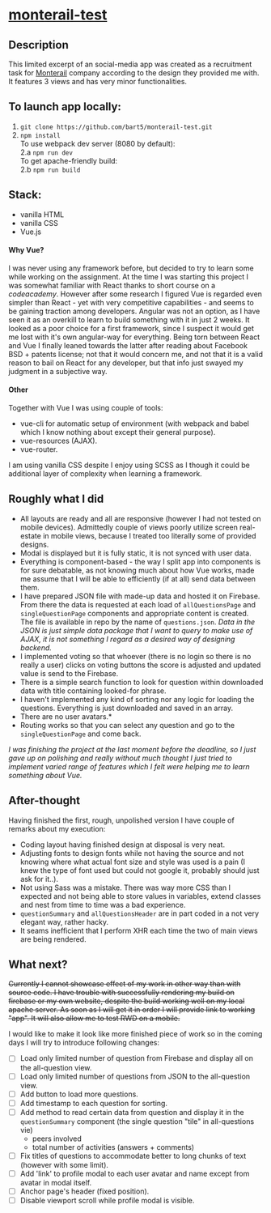 # [monterail-test](http://testserver.pl/monterail-test/)

## Description ###

This limited excerpt of an social-media app was created
as a recruitment task for [Monterail](https://www.monterail.com/) company
according to the design they provided me with.
It features 3 views and has very minor functionalities.

## To launch app locally: ##

1. `git clone https://github.com/bart5/monterail-test.git`  
2. `npm install`  
To use webpack dev server (8080 by default):  
2.a `npm run dev`  
To get apache-friendly build:  
2.b `npm run build`  

## Stack: ##
- vanilla HTML
- vanilla CSS
- Vue.js

#### Why Vue? ####
I was never using any framework before, but decided to try
to learn some while working on the assignment.
At the time I was starting this project I was somewhat familiar
with React thanks to short course on a <i>codeacademy</i>.
However after some research I figured Vue is regarded even
simpler than React - yet with very competitive capabilities -
and seems to be gaining traction among developers. Angular was
not an option, as I have seen it as an overkill to learn to build
something with it in just 2 weeks. It looked as a poor choice
for a first framework, since I suspect it would get me lost
with it's own angular-way for everything.
Being torn between React and Vue I finally leaned towards the latter
after reading about Facebook BSD + patents license; not that it
would concern me, and not that it is a valid reason to bail on React
for any developer, but that info just swayed my judgment in
a subjective way.

#### Other ####
Together with Vue I was using couple of tools:
- vue-cli for automatic setup of environment (with webpack
  and babel which I know nothing about except their general
  purpose).
- vue-resources (AJAX).
- vue-router.

I am using vanilla CSS despite I enjoy using SCSS as
I though it could be additional layer of complexity when
learning a framework.

## Roughly what I did ##

- All layouts are ready and all are responsive (however
  I had not tested on mobile devices). Admittedly couple
  of views poorly utilize screen real-estate in mobile views,
  because I treated too literally some of provided designs.
- Modal is displayed but it is fully static, it is not
  synced with user data.
- Everything is component-based - the way I split app into
  components is for sure debatable, as not knowing much about
  how Vue works, made me assume that I will be able to
  efficiently (if at all) send data between them.
- I have prepared JSON file with made-up data and hosted it on
  Firebase. From there the data is requested at each load
  of `allQuestionsPage` and `singleQuestionPage` components
  and appropriate content is created. The file
  is available in repo by the name of `questions.json`.
  <i> Data in the JSON is just simple data package that
  I want to query to make use of AJAX, it is not something I
  regard as a desired way of designing backend.</i>
- I implemented voting so that whoever (there is no login
  so there is no really a user) clicks on voting buttons
  the score is adjusted and updated value is send to the Firebase.
- There is a simple search function to look for question
  within downloaded data with title containing looked-for
  phrase.
- I haven't implemented any kind of sorting nor any logic
  for loading the questions. Everything is just downloaded
  and saved in an array.
- There are no user avatars.*
- Routing works so that you can select any question and go
  to the `singleQuestionPage` and come back.

*I was finishing the project at the last moment before
the deadline, so I just gave up on polishing and really
without much thought I just tried to implement varied
range of features which I felt were helping me to learn
something about Vue.*

## After-thought ##

Having finished the first, rough, unpolished version
I have couple of remarks about my execution:
* Coding layout having finished design at disposal is very neat.
* Adjusting fonts to design fonts while not having the source
  and not knowing where what actual font size and style
  was used is a pain (I knew the type of font used
  but could not google it, probably should just ask for it..).
* Not using Sass was a mistake. There was way more
  CSS than I expected and not being able to store
  values in variables, extend classes and nest from time to time
  was a bad experience.
* `questionSummary` and `allQuestionsHeader` are in part
  coded in a not very elegant way, rather hacky.
* It seams inefficient that I perform XHR each time the two
  of main views are being rendered.

## What next? ##

~~Currently I cannot showcase effect of my work in other
way than with source code. I have trouble with successfully
rendering my build on firebase or my own website, despite
the build working well on my local apache server.
As soon as I will get it in order I will provide link to
working "app". It will also allow me to test RWD on a mobile.~~

I would like to make it look like more finished piece of work
so in the coming days I will try to introduce following
changes:
- [ ] Load only limited number of question from Firebase
  and display all on the all-question view.
- [ ] Load only limited number of questions from JSON to the
  all-question view.
- [ ] Add button to load more questions.
- [ ] Add timestamp to each question for sorting.
- [ ] Add method to read certain data from question and
  display it in the `questionSummary` component
  (the single question "tile" in all-questions vie)
    - peers involved
    - total number of activities (answers + comments)
- [ ] Fix titles of questions to accommodate better to long
  chunks of text (however with some limit).
- [ ] Add 'link' to profile modal to each user avatar and name
  except from avatar in modal itself.
- [ ] Anchor page's header (fixed position).
- [ ] Disable viewport scroll while profile modal is visible.
